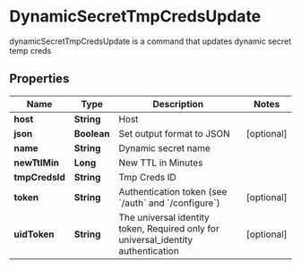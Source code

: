 

# DynamicSecretTmpCredsUpdate

dynamicSecretTmpCredsUpdate is a command that updates dynamic secret temp creds

## Properties

Name | Type | Description | Notes
------------ | ------------- | ------------- | -------------
**host** | **String** | Host | 
**json** | **Boolean** | Set output format to JSON |  [optional]
**name** | **String** | Dynamic secret name | 
**newTtlMin** | **Long** | New TTL in Minutes | 
**tmpCredsId** | **String** | Tmp Creds ID | 
**token** | **String** | Authentication token (see &#x60;/auth&#x60; and &#x60;/configure&#x60;) |  [optional]
**uidToken** | **String** | The universal identity token, Required only for universal_identity authentication |  [optional]



